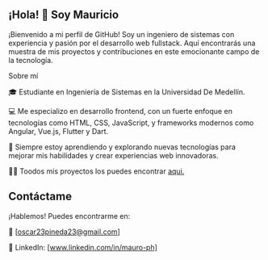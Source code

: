 

## ¡Hola! 👋 Soy Mauricio


¡Bienvenido a mi perfil de GitHub! Soy un ingeniero de sistemas con experiencia y pasión por el desarrollo web fullstack. Aquí encontrarás una muestra de mis proyectos y contribuciones en este emocionante campo de la tecnología.

Sobre mí


🎓 Estudiante en Ingeniería de Sistemas en la Universidad De Medellín.

💻 Me especializo en desarrollo frontend, con un fuerte enfoque en tecnologías como HTML, CSS, JavaScript, y frameworks modernos como Angular, Vue.js, Flutter y Dart.

🌱 Siempre estoy aprendiendo y explorando nuevas tecnologías para mejorar mis habilidades y crear experiencias web innovadoras.

👨‍💻 Toodos mis proyectos los puedes encontrar [aqui.](https://github.com/MAURO5453aa?tab=repositories)


## Contáctame

¡Hablemos! Puedes encontrarme en:

📧 [oscar23pineda23@gmail.com]

💬 LinkedIn: [www.linkedin.com/in/mauro-ph]

